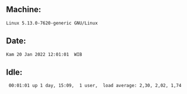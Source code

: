 ## Machine:
```
Linux 5.13.0-7620-generic GNU/Linux
```
## Date:
```
Kam 20 Jan 2022 12:01:01  WIB
```
## Idle:
```
 00:01:01 up 1 day, 15:09,  1 user,  load average: 2,30, 2,02, 1,74
```
